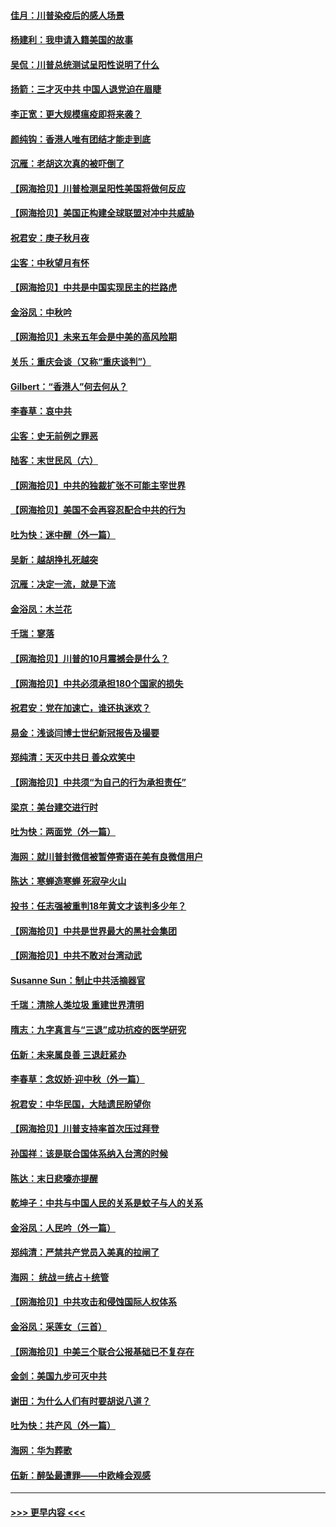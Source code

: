 #### [佳月：川普染疫后的感人场景](../pages/nsc993/n12456994.md?t=10062351) 
#### [杨建利：我申请入籍美国的故事](../pages/nsc993/n12455635.md?t=10062351) 
#### [吴侃：川普总统测试呈阳性说明了什么](../pages/nsc993/n12451869.md?t=10062351) 
#### [扬箭：三才灭中共 中国人退党迫在眉睫](../pages/nsc993/n12451842.md?t=10062351) 
#### [李正宽：更大规模瘟疫即将来袭？](../pages/nsc993/n12451455.md?t=10062351) 
#### [颜纯钩：香港人唯有团结才能走到底](../pages/nsc993/n12450870.md?t=10062351) 
#### [沉雁：老胡这次真的被吓倒了](../pages/nsc993/n12449796.md?t=10062351) 
#### [【网海拾贝】川普检测呈阳性美国将做何反应](../pages/nsc993/n12449042.md?t=10062351) 
#### [【网海拾贝】美国正构建全球联盟对冲中共威胁](../pages/nsc993/n12446580.md?t=10062351) 
#### [祝君安：庚子秋月夜](../pages/nsc993/n12445870.md?t=10062351) 
#### [尘客：中秋望月有怀](../pages/nsc993/n12444632.md?t=10062351) 
#### [【网海拾贝】中共是中国实现民主的拦路虎](../pages/nsc993/n12443573.md?t=10062351) 
#### [金浴凤：中秋吟](../pages/nsc993/n12441773.md?t=10062351) 
#### [【网海拾贝】未来五年会是中美的高风险期](../pages/nsc993/n12440760.md?t=10062351) 
#### [关乐：重庆会谈（又称“重庆谈判”）](../pages/nsc993/n12437525.md?t=10062351) 
#### [Gilbert：“香港人”何去何从？](../pages/nsc993/n12435894.md?t=10062351) 
#### [李春草：哀中共](../pages/nsc993/n12435874.md?t=10062351) 
#### [尘客：史无前例之罪恶](../pages/nsc993/n12435762.md?t=10062351) 
#### [陆客：末世民风（六）](../pages/nsc993/n12435354.md?t=10062351) 
#### [【网海拾贝】中共的独裁扩张不可能主宰世界](../pages/nsc993/n12435151.md?t=10062351) 
#### [【网海拾贝】美国不会再容忍配合中共的行为](../pages/nsc993/n12433808.md?t=10062351) 
#### [吐为快：迷中醒（外一篇）](../pages/nsc993/n12433585.md?t=10062351) 
#### [吴新：越胡挣扎死越突](../pages/nsc993/n12433562.md?t=10062351) 
#### [沉雁：决定一流，就是下流](../pages/nsc993/n12432128.md?t=10062351) 
#### [金浴凤：木兰花](../pages/nsc993/n12432124.md?t=10062351) 
#### [千瑞：寥落](../pages/nsc993/n12432071.md?t=10062351) 
#### [【网海拾贝】川普的10月震撼会是什么？](../pages/nsc993/n12431624.md?t=10062351) 
#### [【网海拾贝】中共必须承担180个国家的损失](../pages/nsc993/n12428893.md?t=10062351) 
#### [祝君安：党在加速亡，谁还执迷欢？](../pages/nsc993/n12428652.md?t=10062351) 
#### [易金：浅谈闫博士世纪新冠报告及撮要](../pages/nsc993/n12426822.md?t=10062351) 
#### [郑纯清：天灭中共日 善众欢笑中](../pages/nsc993/n12426784.md?t=10062351) 
#### [【网海拾贝】中共须“为自己的行为承担责任”](../pages/nsc993/n12426067.md?t=10062351) 
#### [梁京：美台建交进行时](../pages/nsc993/n12424066.md?t=10062351) 
#### [吐为快：两面党（外一篇）](../pages/nsc993/n12424043.md?t=10062351) 
#### [海网：就川普封微信被暂停寄语在美有良微信用户](../pages/nsc993/n12424021.md?t=10062351) 
#### [陈达：寒蝉造寒蝉 死寂孕火山](../pages/nsc993/n12423958.md?t=10062351) 
#### [投书：任志强被重判18年黄文才该判多少年？](../pages/nsc993/n12423672.md?t=10062351) 
#### [【网海拾贝】中共是世界最大的黑社会集团](../pages/nsc993/n12423543.md?t=10062351) 
#### [【网海拾贝】中共不敢对台湾动武](../pages/nsc993/n12421418.md?t=10062351) 
#### [Susanne Sun：制止中共活摘器官](../pages/nsc993/n12419654.md?t=10062351) 
#### [千瑞：清除人类垃圾 重建世界清明](../pages/nsc993/n12419414.md?t=10062351) 
#### [隋志：九字真言与“三退”成功抗疫的医学研究](../pages/nsc993/n12419248.md?t=10062351) 
#### [伍新：未来属良善 三退赶紧办](../pages/nsc993/n12418496.md?t=10062351) 
#### [李春草：念奴娇·迎中秋（外一篇）](../pages/nsc993/n12418465.md?t=10062351) 
#### [祝君安：中华民国，大陆遗民盼望你](../pages/nsc993/n12418089.md?t=10062351) 
#### [【网海拾贝】川普支持率首次压过拜登](../pages/nsc993/n12418050.md?t=10062351) 
#### [孙国祥：该是联合国体系纳入台湾的时候](../pages/nsc993/n12417369.md?t=10062351) 
#### [陈达：末日悲嚎亦提醒](../pages/nsc993/n12416736.md?t=10062351) 
#### [乾坤子：中共与中国人民的关系是蚊子与人的关系](../pages/nsc993/n12416632.md?t=10062351) 
#### [金浴凤：人民吟（外一篇）](../pages/nsc993/n12416567.md?t=10062351) 
#### [郑纯清：严禁共产党员入美真的拉闸了](../pages/nsc993/n12416550.md?t=10062351) 
#### [海网： 统战＝统占＋统管](../pages/nsc993/n12416404.md?t=10062351) 
#### [【网海拾贝】中共攻击和侵蚀国际人权体系](../pages/nsc993/n12416250.md?t=10062351) 
#### [金浴凤：采莲女（三首）](../pages/nsc993/n12415517.md?t=10062351) 
#### [【网海拾贝】中美三个联合公报基础已不复存在](../pages/nsc993/n12415054.md?t=10062351) 
#### [金剑：美国九步可灭中共](../pages/nsc993/n12413183.md?t=10062351) 
#### [谢田：为什么人们有时要胡说八道？](../pages/nsc993/n12411861.md?t=10062351) 
#### [吐为快：共产风（外一篇）](../pages/nsc993/n12411761.md?t=10062351) 
#### [海网：华为葬歌](../pages/nsc993/n12410381.md?t=10062351) 
#### [伍新：醉坠最遭罪——中欧峰会观感](../pages/nsc993/n12410364.md?t=10062351) 

----
#### [ >>> 更早内容 <<< ](../indexes/nsc993-earlier.md)
